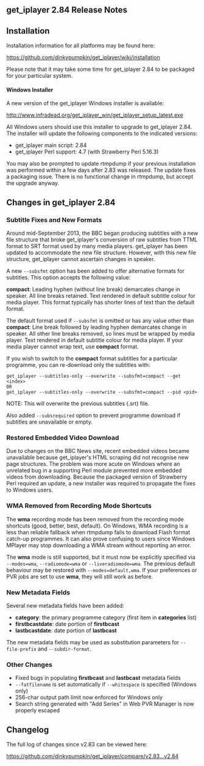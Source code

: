 ## get_iplayer 2.84 Release Notes

## Installation

Installation information for all platforms may be found here:

<https://github.com/dinkypumpkin/get_iplayer/wiki/installation>

Please note that it may take some time for get_iplayer 2.84 to be packaged for your particular system.

#### Windows Installer

A new version of the get_iplayer Windows installer is available:

<http://www.infradead.org/get_iplayer_win/get_iplayer_setup_latest.exe>

All Windows users should use this installer to upgrade to get_iplayer 2.84.  The installer will update the following components to the indicated versions:

- get_iplayer main script: 2.84
- get_iplayer Perl support: 4.7 (with Strawberry Perl 5.16.3)

You may also be prompted to update rtmpdump if your previous installation was performed within a few days after 2.83 was released.  The update fixes a packaging issue.  There is no functional change in rtmpdump, but accept the upgrade anyway.

## Changes in get_iplayer 2.84

### Subtitle Fixes and New Formats

Around mid-September 2013, the BBC began producing subtitles with a new file structure that broke get_iplayer's conversion of raw subtitles from TTML format to SRT format used by many media players.  get_iplayer has been updated to accommodate the new file structure.  However, with this new file structure, get_iplayer cannot  ascertain changes in speaker.

A new `--subsfmt` option has been added to offer alternative formats for subtitles.  This option accepts the following value:

**compact**: Leading hyphen (without line break) demarcates change in speaker.  All line breaks retained.  Text rendered in default subtitle colour for media player.  This format typically has shorter lines of text than the default format.

The default format used if `--subsfmt` is omitted or has any value other than **compact**:  Line break followed by leading hyphen demarcates change in speaker.  All other line breaks removed, so lines must be wrapped by media player.  Text rendered in default subtitle colour for media player.  If your media player cannot wrap text, use **compact** format.

If you wish to switch to the **compact** format subtitles for a particular programme, you can re-download only the subtitles with:

	get_iplayer --subtitles-only --overwrite --subsfmt=compact --get <index>
	OR
	get_iplayer --subtitles-only --overwrite --subsfmt=compact --pid <pid>	

NOTE: This will overwrite the previous subtitles (.srt) file.

Also added `--subsrequired` option to prevent programme download if subtitles are unavailable or empty.

### Restored Embedded Video Download

Due to changes on the BBC News site, recent embedded videos became unavailable because get_iplayer's HTML scraping did not recognise new page structures.  The problem was more acute on Windows where an unrelated bug in a supporting Perl module prevented more embedded videos from downloading.  Because the packaged version of Strawberry Perl required an update, a new installer was required to propagate the fixes to Windows users.

### WMA Removed from Recording Mode Shortcuts

The **wma** recording mode has been removed from the recording mode shortcuts (good, better, best, default).  On Windows, WMA recording is a less than reliable fallback when rtmpdump fails to download Flash format catch-up programmes.  It can also prove confusing to users since Windows MPlayer may stop downloading a WMA stream without reporting an error.

The **wma** mode is still supported, but it must now be explicitly specified via `--modes=wma`, `--radiomode=wma` or `--liveradiomode=wma`.  The previous default behaviour may be restored with `--modes=default,wma`. If your preferences or PVR jobs are set to use **wma**, they will still work as before.   

### New Metadata Fields

Several new metadata fields have been added:

- **category**: the primary programme category (first item in **categories** list)
- **firstbcastdate**: date portion of **firstbcast**
- **lastbcastdate**: date portion of **lastbcast**

The new metadata fields may be used as substitution parameters for `--file-prefix` and `--subdir-format`.

### Other Changes

- Fixed bugs in populating **firstbcast** and **lastbcast** metadata fields
- `--fatfilename` is set automatically if `--whitespace` is specified (Windows only)
- 256-char output path limit now enforced for Windows only
- Search string generated with "Add Series" in Web PVR Manager is now properly escaped

## Changelog

The full log of changes since v2.83 can be viewed here:

<https://github.com/dinkypumpkin/get_iplayer/compare/v2.83…v2.84>